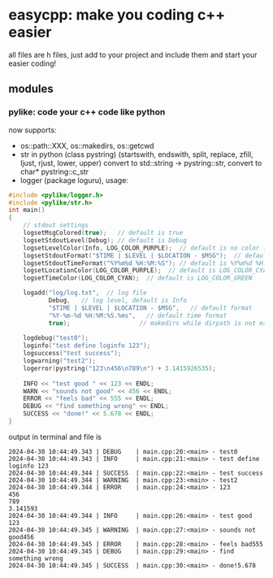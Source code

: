 # easycpp: make you coding c++ easier
all files are h files, just add to your project and include them and start your easier coding!
## modules
### pylike: code your c++ code like python
now supports:
- os::path::XXX, os::makedirs, os::getcwd
- str in python (class pystring) (startswith, endswith, split, replace, zfill, ljust, rjust, lower, upper)  convert to std::string -> pystring::str, convert to char* pystring::c_str
- logger (package loguru), usage:
```cpp
#include <pylike/logger.h>
#include <pylike/str.h>
int main()
{
    // stdout settings
    logsetMsgColored(true);   // default is true
    logsetStdoutLevel(Debug); // default is Debug
    logsetLevelColor(Info, LOG_COLOR_PURPLE);  // default is no color (gray)
    logsetStdoutFormat("$TIME | $LEVEL | $LOCATION - $MSG");  // default is what this line shows
    logsetStdoutTimeFormat("%Y%m%d %H:%M:%S"); // default is %Y%m%d %H:%M:%S.%ms
    logsetLocationColor(LOG_COLOR_PURPLE);  // default is LOG_COLOR_CYAN
    logsetTimeColor(LOG_COLOR_CYAN);  // default is LOG_COLOR_GREEN

    logadd("log/log.txt",  // log file
           Debug,   // log level, default is Info
           "$TIME | $LEVEL | $LOCATION - $MSG",   // default format
           "%Y-%m-%d %H:%M:%S.%ms",   // default time format
           true);                   // makedirs while dirpath is not exist, default is true 
    
    logdebug("test0");
    loginfo("test define loginfo 123");
    logsuccess("test success");
    logwarning("test2");
    logerror(pystring("123\n456\n789\n") + 3.1415926535);
    
    INFO << "test good " << 123 << ENDL;
    WARN << "sounds not good" << 456 << ENDL;
    ERROR << "feels bad" << 555 << ENDL;
    DEBUG << "find something wrong" << ENDL;
    SUCCESS << "done!" << 5.678 << ENDL;
}
```

output in terminal and file is

```
2024-04-30 10:44:49.343 | DEBUG    | main.cpp:20:<main> - test0
2024-04-30 10:44:49.343 | INFO     | main.cpp:21:<main> - test define loginfo 123
2024-04-30 10:44:49.344 | SUCCESS  | main.cpp:22:<main> - test success
2024-04-30 10:44:49.344 | WARNING  | main.cpp:23:<main> - test2
2024-04-30 10:44:49.344 | ERROR    | main.cpp:24:<main> - 123
456
789
3.141593
2024-04-30 10:44:49.344 | INFO     | main.cpp:26:<main> - test good 123
2024-04-30 10:44:49.345 | WARNING  | main.cpp:27:<main> - sounds not good456
2024-04-30 10:44:49.345 | ERROR    | main.cpp:28:<main> - feels bad555
2024-04-30 10:44:49.345 | DEBUG    | main.cpp:29:<main> - find something wrong
2024-04-30 10:44:49.345 | SUCCESS  | main.cpp:30:<main> - done!5.678
```

